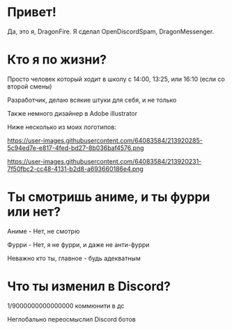 # Привет!
Да, это я, DragonFire. Я сделал OpenDiscordSpam, DragonMessenger.

# Кто я по жизни?
Просто человек который ходит в школу с 14:00, 13:25, или 16:10 (если со второй смены)

Разработчик, делаю всякие штуки для себя, и не только

Также немного дизайнер в Adobe illustrator

Ниже несколько из моих логотипов:

https://user-images.githubusercontent.com/64083584/213920285-5c94ed7e-e817-4fed-bd27-8b036baf4576.png

https://user-images.githubusercontent.com/64083584/213920231-7f50fbc2-cc48-4131-b2d8-a693660186e4.png

# Ты смотришь аниме, и ты фурри или нет?
Аниме - Нет, не смотрю

Фурри - Нет, я не фурри, и даже не анти-фурри

Неважно кто ты, главное - будь адекватным

# Что ты изменил в Discord?
1/9000000000000000 коммюнити в дс

Неглобально переосмыслил Discord ботов
